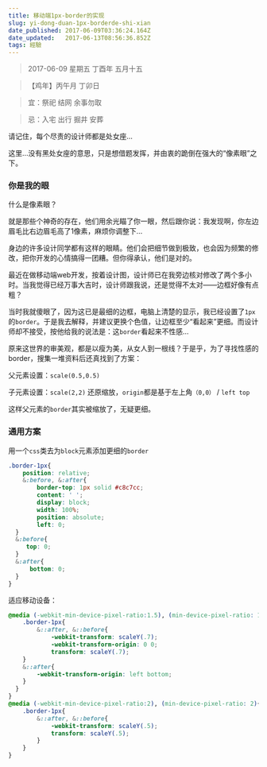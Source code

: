 ```yaml
---
title: 移动端1px-border的实现
slug: yi-dong-duan-1px-borderde-shi-xian
date_published: 2017-06-09T03:36:24.164Z
date_updated:   2017-06-13T08:56:36.852Z
tags: 經驗
---
```


> 2017-06-09 星期五 丁酉年 五月十五

>【鸡年】丙午月 丁卯日

> 宜：祭祀 结网 余事勿取

> 忌：入宅 出行 掘井 安葬


请记住，每个尽责的设计师都是处女座…

这里…没有黑处女座的意思，只是想借题发挥，并由衷的跪倒在强大的“像素眼”之下。

### 你是我的眼

什么是像素眼？

就是那些个神奇的存在，他们用余光瞄了你一眼，然后跟你说：我发现啊，你左边眉毛比右边眉毛高了1像素，麻烦你调整下…

身边的许多设计同学都有这样的眼睛。他们会把细节做到极致，也会因为频繁的修改，把你开发的心情搞得一团糟。但你得承认，他们是对的。

最近在做移动端web开发，按着设计图，设计师已在我旁边核对修改了两个多小时。当我觉得已经万事大吉时，设计师跟我说，还是觉得不太对——边框好像有点粗？

当时我就傻眼了，因为这已是最细的边框，电脑上清楚的显示，我已经设置了`1px`的`border`。于是我去解释，并建议更换个色值，让边框至少“看起来”更细。而设计师却不接受，按他给我的说法是：这`border`看起来不性感…

原来这世界的审美观，都是以瘦为美，从女人到一根线？于是乎，为了寻找性感的border，搜集一堆资料后还真找到了方案：


父元素设置：`scale(0.5,0.5)`

子元素设置：`scale(2,2)` 还原缩放，`origin`都是基于左上角`（0,0）` / `left top`

这样父元素的`border`其实被缩放了，无疑更细。

### 通用方案

用一个`css`类去为`block`元素添加更细的`border`

```css
.border-1px{
    position: relative;
    &:before, &:after{
        border-top: 1px solid #c8c7cc;
        content: ' ';
        display: block;
        width: 100%;
        position: absolute;
        left: 0;
  }
  &:before{
     top: 0;
  }
  &:after{
      bottom: 0;
  }
}
```

适应移动设备：

```css
@media (-webkit-min-device-pixel-ratio:1.5), (min-device-pixel-ratio: 1.5){
    .border-1px{
        &::after, &::before{
            -webkit-transform: scaleY(.7);
            -webkit-transform-origin: 0 0;
            transform: scaleY(.7);
    }
    &::after{
        -webkit-transform-origin: left bottom;
    }
  }
}
@media (-webkit-min-device-pixel-ratio:2), (min-device-pixel-ratio: 2){
    .border-1px{
        &::after, &::before{
            -webkit-transform: scaleY(.5);
            transform: scaleY(.5);
        }
    }
}
```
